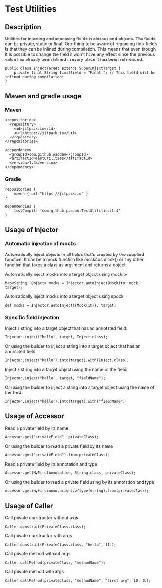 # Test Utilities

## Description
Utilities for injecting and accessing fields in classes and objects. The fields can be private, static or final. One
thing to be aware of regarding final fields is that they can be inlined during compilation. This means that
even though it is possible to change the field it won't have any effect since the previous value has already been
inlined in every place it has been referenced.

```
public class InjectTarget extends SuperInjectTarget {
    private final String finalField = "Final!"; // This field will be inlined during compilation!
}
```

## Maven and gradle usage

### Maven
```
<repositories>
  <repository>
    <id>jitpack.io</id>
    <url>https://jitpack.io</url>
  </repository>
</repositories>

<dependency>
  <groupId>com.github.paddan</groupId>
  <artifactId>TestUtilities</artifactId>
  <version>1.4</version>
</dependency>
```

### Gradle
```
repositories {
    maven { url "https://jitpack.io" }
}

dependencies {
    testCompile 'com.github.paddan:TestUtilities:1.4'
}
```

## Usage of Injector

### Automatic injection of mocks

Automatically inject objects in all fields that's created by the supplied function. It can be a mock function like mockitos mock() or any other function that takes a class as argument and returns a object.

Automatically inject mocks into a target object using mockito
```
Map<String, Object> mocks = Injector.autoInject(Mockito::mock, target);
```
 
Automatically inject mocks into a target object using spock
```
def mocks = Injector.autoInject({Mock(it)}, target)
```

### Specific field injection

Inject a string into a target object that has an annotated field:
```
Injector.inject("hello", target, Inject.class);
```

Or using the builder to inject a string into a target object that has an annotated field:
```
Injector.inject("hello").into(target).with(Inject.class);
```

Inject a string into a target object using the name of the field:
```
Injector.inject("hello", target, "fieldName");
```

Or using the builder to inject a string into a target object using the name of the field:
```
Injector.inject("hello").into(target).with("fieldName");
```

## Usage of Accessor

Read a private field by its name
```
Accessor.get("privateField", privateClass);
```

Or using the builder to read a private field by its name
```
Accessor.get("privateField").from(privateClass);
```

Read a private field by its annotation and type
```
Accessor.get(MyFirstAnnotation, String.class, privateClass);
```

Or using the builder to read a private field using by its annotation and type
```
Accessor.get(MyFirstAnnotation).ofType(String).from(privateClass);
```

## Usage of Caller
Call private constructor without args
```
Caller.construct(PrivateClass.class);
```

Call private constructor with args
```
Caller.construct(PrivateClass.class, "hello", 10L);
```

Call private method without args
```
Caller.callMethod(privateClass, "methodName");
```

Call private method with args
```
Caller.callMethod(privateClass, "methodName", "first arg", 10, 5L);
```
